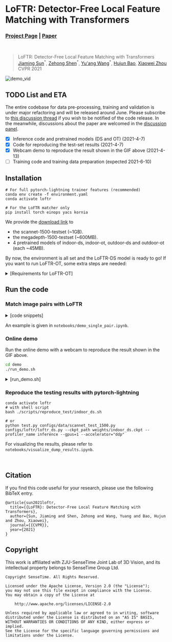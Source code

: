 # LoFTR: Detector-Free Local Feature Matching with Transformers
### [Project Page](https://zju3dv.github.io/loftr) | [Paper](https://arxiv.org/pdf/2104.00680.pdf)
<br/>

> LoFTR: Detector-Free Local Feature Matching with Transformers  
> [Jiaming Sun](https://jiamingsun.ml)<sup>\*</sup>, [Zehong Shen](https://zehongs.github.io/)<sup>\*</sup>, [Yu'ang Wang](https://github.com/angshine)<sup>\*</sup>, [Hujun Bao](http://www.cad.zju.edu.cn/home/bao/), [Xiaowei Zhou](http://www.cad.zju.edu.cn/home/xzhou/)  
> CVPR 2021

![demo_vid](assets/loftr-github-demo.gif)

## TODO List and ETA
The entire codebase for data pre-processing, training and validation is under major refactoring and will be released around June.
Please subscribe to [this discussion thread](https://github.com/zju3dv/LoFTR/discussions/2) if you wish to be notified of the code release.
In the meanwhile, discussions about the paper are welcomed in the [discussion panel](https://github.com/zju3dv/LoFTR/discussions).

- [x] Inference code and pretrained models (DS and OT) (2021-4-7)
- [x] Code for reproducing the test-set results (2021-4-7)
- [x] Webcam demo to reproduce the result shown in the GIF above (2021-4-13)
- [ ] Training code and training data preparation (expected 2021-6-10)

## Installation
```shell
# For full pytorch-lightning trainer features (recommended)
conda env create -f environment.yaml
conda activate loftr

# For the LoFTR matcher only
pip install torch einops yacs kornia
```

We provide the [download link](https://drive.google.com/drive/folders/1DOcOPZb3-5cWxLqn256AhwUVjBPifhuf?usp=sharing) to 
  - the scannet-1500-testset (~1GB).
  - the megadepth-1500-testset (~600MB).
  - 4 pretrained models of indoor-ds, indoor-ot, outdoor-ds and outdoor-ot (each ~45MB).

By now, the environment is all set and the LoFTR-DS model is ready to go! 
If you want to run LoFTR-OT, some extra steps are needed:

<details>
  <summary>[Requirements for LoFTR-OT]</summary>

  We use the code from [SuperGluePretrainedNetwork](https://github.com/magicleap/SuperGluePretrainedNetwork) for optimal transport. However, we can't provide the code directly due its strict LICENSE requirements. We recommend downloading it with the following command instead. 

  ```shell
  cd src/loftr/utils  
  wget https://raw.githubusercontent.com/magicleap/SuperGluePretrainedNetwork/master/models/superglue.py 
  ```
</details>


## Run the code

### Match image pairs with LoFTR

<details>
  <summary>[code snippets]</summary>

  ```python
  from src.loftr import LoFTR, default_cfg

  # Initialize LoFTR
  matcher = LoFTR(config=default_cfg)
  matcher.load_state_dict(torch.load("weights/indoor_ds.ckpt")['state_dict'])
  matcher = matcher.eval().cuda()

  # Inference
  with torch.no_grad():
      matcher(batch)    # batch = {'image0': img0, 'image1': img1}
      mkpts0 = batch['mkpts0_f'].cpu().numpy()
      mkpts1 = batch['mkpts1_f'].cpu().numpy()
  ```

</details>

An example is given in `notebooks/demo_single_pair.ipynb`.

### Online demo
Run the online demo with a webcam to reproduce the result shown in the GIF above.
```bash
cd demo
./run_demo.sh
```
<details>
  <summary>[run_demo.sh]</summary>

  ```bash
  #!/bin/bash
  set -e
  # set -x

  if [ ! -f utils.py ]; then
      echo "Downloading utils.py from the SuperGlue repo."
      echo "We cannot provide this file directly due to its strict licence."
      wget https://raw.githubusercontent.com/magicleap/SuperGluePretrainedNetwork/master/models/utils.py
  fi

  # Use webcam 0 as input source. 
  input=0
  # or use a pre-recorded video given the path.
  # input=/home/sunjiaming/Downloads/scannet_test/$scene_name.mp4

  # Toggle indoor/outdoor model here.
  model_ckpt=../weights/indoor_ds.ckpt
  # model_ckpt=../weights/outdoor_ds.ckpt

  # Optionally assign the GPU ID.
  # export CUDA_VISIBLE_DEVICES=0

  echo "Running LoFTR demo.."
  eval "$(conda shell.bash hook)"
  conda activate loftr
  python demo_loftr.py --weight $model_ckpt --input $input
  # To save the input video and output match visualizations.
  # python demo_loftr.py --weight $model_ckpt --input $input --save_video --save_input

  # Running on remote GPU servers with no GUI.
  # Save images first.
  # python demo_loftr.py --weight $model_ckpt --input $input --no_display --output_dir="./demo_images/"
  # Then convert them to a video.
  # ffmpeg -framerate 15 -pattern_type glob -i '*.png' -c:v libx264 -r 30 -pix_fmt yuv420p out.mp4

  ```
</details>

### Reproduce the testing results with pytorch-lightning

```shell
conda activate loftr
# with shell script
bash ./scripts/reproduce_test/indoor_ds.sh

# or
python test.py configs/data/scannet_test_1500.py configs/loftr/loftr_ds.py --ckpt_path weights/indoor_ds.ckpt --profiler_name inference --gpus=1 --accelerator="ddp"
```

For visualizing the results, please refer to `notebooks/visualize_dump_results.ipynb`.

<br/>



## Citation

If you find this code useful for your research, please use the following BibTeX entry.

```
@article{sun2021loftr,
  title={{LoFTR}: Detector-Free Local Feature Matching with Transformers},
  author={Sun, Jiaming and Shen, Zehong and Wang, Yuang and Bao, Hujun and Zhou, Xiaowei},
  journal={{CVPR}},
  year={2021}
}
```

## Copyright
This work is affiliated with ZJU-SenseTime Joint Lab of 3D Vision, and its intellectual property belongs to SenseTime Group Ltd.

```
Copyright SenseTime. All Rights Reserved.

Licensed under the Apache License, Version 2.0 (the "License");
you may not use this file except in compliance with the License.
You may obtain a copy of the License at

    http://www.apache.org/licenses/LICENSE-2.0

Unless required by applicable law or agreed to in writing, software
distributed under the License is distributed on an "AS IS" BASIS,
WITHOUT WARRANTIES OR CONDITIONS OF ANY KIND, either express or implied.
See the License for the specific language governing permissions and
limitations under the License.
```


